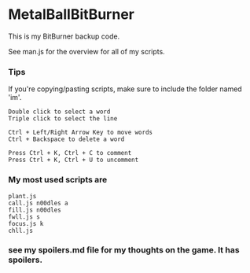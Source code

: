 # MetalBallBitBurner
This is my BitBurner backup code.

See man.js for the overview for all of my scripts.

### Tips

If you're copying/pasting scripts, make sure to include the folder named 'im'.

	Double click to select a word
	Triple click to select the line

	Ctrl + Left/Right Arrow Key to move words
	Ctrl + Backspace to delete a word
	
	Press Ctrl + K, Ctrl + C to comment
	Press Ctrl + K, Ctrl + U to uncomment
	

### My most used scripts are 

	plant.js
	call.js n00dles a
	fill.js n00dles
	fwll.js s
	focus.js k
	chll.js

### see my spoilers.md file for my thoughts on the game. It has spoilers.
